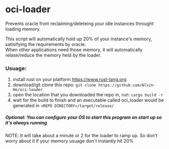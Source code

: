 # oci-loader

Prevents oracle from reclaiming/deleteing your idle instances throught loading memory. 

This script will automatically hold up 20% of your instance's memory, satisifying the requirements by oracle.  
When other applications need those memory, it will automatically relase/reduce the memory held by the loader. 

### Usuage: 
1. install rust on your platform https://www.rust-lang.org
2. download/git clone this repo: `git clone https://github.com/Alvin-He/oci-loader`
3. open the location that you downloaded the repo in, run: `cargo build -r`
4. wait for the build to finish and an executable called oci_loader would be generated in `<REPO DIRECTORY>/target/release/`

##### Optional: You can configure your OS to start this program on start up so it's always running

NOTE: It will take about a minute or 2 for the loader to ramp up. So don't worry about it if your memory usuage don't instantly hit 20% 
